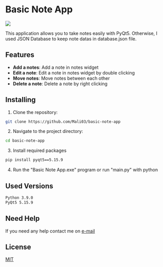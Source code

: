 # Basic Note App

![](https://i.imgur.com/oIfH4PG.gif)

This application allows you to take notes easily with PyQt5. Otherwise, I used JSON Database to keep note datas in database.json file.

## Features

-   **Add a notes**: Add a note in notes widget
-   **Edit a note**: Edit a note in notes widget by double clicking
-   **Move notes**: Move notes between each other
-   **Delete a note**: Delete a note by right clicking

## Installing

1.  Clone the repository:

```bash
git clone https://github.com/Mali03/basic-note-app
```

2.  Navigate to the project directory:

```bash
cd basic-note-app
```

3.  Install required packages
```bash
pip install pyqt5==5.15.9
```

4.  Run the "Basic Note App.exe" program or run "main.py" with python

## Used Versions
```bash
Python 3.9.0
PyQt5 5.15.9
```

## Need Help
If you need any help contact me on [e-mail](mailto:mehmetaligunalay@gmail.com)

## License

[MIT](https://choosealicense.com/licenses/mit/)
